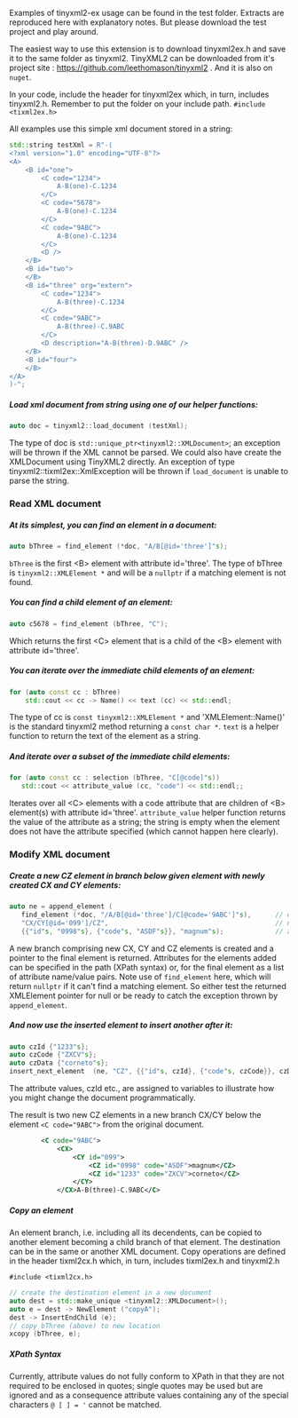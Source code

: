 Examples of tinyxml2-ex usage can be found in the test folder.
Extracts are reproduced here with explanatory notes. But please download the test project and play around.

The easiest way to use this extension is to download tinyxml2ex.h and save it to the same folder as tinyxml2.
TinyXML2 can be downloaded from it's project site : https://github.com/leethomason/tinyxml2 . And it is also on `nuget`.

In your code, include the header for tinyxml2ex which, in turn, includes tinyxml2.h. Remember to put the folder on your include path.
```#include <tixml2ex.h>```


All examples use this simple xml document stored in a string:
```c++
std::string testXml = R"-(
<?xml version="1.0" encoding="UTF-8"?>
<A>
	<B id="one">
		<C code="1234">
			A-B(one)-C.1234
		</C>
		<C code="5678">
			A-B(one)-C.1234
		</C>
		<C code="9ABC">
			A-B(one)-C.1234
		</C>
		<D />
	</B>
	<B id="two">
	</B>
	<B id="three" org="extern">
		<C code="1234">
			A-B(three)-C.1234
		</C>
		<C code="9ABC">
			A-B(three)-C.9ABC
		</C>
		<D description="A-B(three)-D.9ABC" />
	</B>
	<B id="four">
	</B>
</A>
)-";
```
##### Load xml document from string using one of our helper functions:
```c++
auto doc = tinyxml2::load_document (testXml);
```
The type of doc is `std::unique_ptr<tinyxml2::XMLDocument>`; an exception will be thrown if the XML cannot be parsed.
We could also have create the XMLDocument using TinyXML2 directly.
An exception of type tinyxml2::tixml2ex::XmlException will be thrown
if `load_document` is unable to parse the string.


### Read XML document
##### At its simplest, you can find an element in a document:
```c++
auto bThree = find_element (*doc, "A/B[@id='three']"s);
```
`bThree` is the first \<B> element with attribute id='three'.
The type of bThree is `tinyxml2::XMLElement *` and will be a `nullptr` if a matching element is not found.


##### You can find a child element of an element:
```c++
auto c5678 = find_element (bThree, "C");
```
Which returns the first \<C> element that is a child of the \<B> element with attribute id='three'.


##### You can iterate over the immediate child elements of an element:
```c++
for (auto const cc : bThree)
	std::cout << cc -> Name() << text (cc) << std::endl;
```
The type of cc is `const tinyxml2::XMLElement *` and
'XMLElement::Name()' is the standard tinyxml2 method returning a `const char *`.
`text` is a helper function to return the text of the element as a string.


##### And iterate over a subset of the immediate child elements:
```c++
for (auto const cc : selection (bThree, "C[@code]"s))
   std::cout << attribute_value (cc, "code") << std::endl;;
```
Iterates over all \<C> elements with a code attribute that are children of \<B> element(s) with attribute id='three'.
`attribute_value` helper function returns the value of the attribute as a string;
the string is empty when the element does not have the attribute specified
(which cannot happen here clearly).


### Modify XML document
##### Create a new CZ element in branch below given <C> element with newly created CX and CY elements:
```c++
auto ne = append_element (
   find_element (*doc, "/A/B[@id='three']/C[@code='9ABC']"s),      // element to append to
   "CX/CY[@id='099']/CZ",                                          // new element(s)
   {{"id"s, "0998"s}, {"code"s, "ASDF"s}}, "magnum"s);             // attributes for new element
```
A new branch comprising new CX, CY and CZ elements is created and a pointer to the final element is returned. Attributes for the elements added can be specified in the path (XPath syntax) or, for the final element as a list of attribute name/value pairs.
Note use of ```find_element``` here, which will return ```nullptr``` if it can't find a matching element. So either test the returned XMLElement pointer for null or be ready to catch the exception thrown by ```append_element```.

##### And now use the inserted element to insert another after it:
```c++
auto czId {"1233"s};
auto czCode {"ZXCV"s};
auto czData {"corneto"s};
insert_next_element  (ne, "CZ", {{"id"s, czId}, {"code"s, czCode}}, czData);
```
The attribute values, czId etc., are assigned to variables to illustrate how you might change the document programmatically.

The result is two new CZ elements in a new branch CX/CY below the element ```<C code="9ABC">``` from the original document.
```xml
        <C code="9ABC">
            <CX>
                <CY id="099">
                    <CZ id="0998" code="ASDF">magnum</CZ>
                    <CZ id="1233" code="ZXCV">corneto</CZ>
                </CY>
            </CX>A-B(three)-C.9ABC</C>
```

##### Copy an element
An element branch, i.e. including all its decendents, can be copied to another element becoming a child branch of that element. The destination can be in the same or another XML document.
Copy operations are defined in the header tixml2cx.h which, in turn, includes tixml2ex.h and tinyxml2.h

```#include <tixml2cx.h>```
```c++
// create the destination element in a new document
auto dest = std::make_unique <tinyxml2::XMLDocument>();
auto e = dest -> NewElement ("copyA");
dest -> InsertEndChild (e);
// copy bThree (above) to new location
xcopy (bThree, e);
```

##### XPath Syntax
Currently, attribute values do not fully conform to XPath in that they are not required to be enclosed in quotes;
single quotes may be used but are ignored and as a consequence attribute values containing any of the
special characters `@ [ ] = '` cannot be matched.
